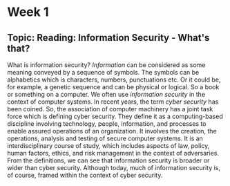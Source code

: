 # Week 1
##  Topic: Reading: Information Security - What's that?
What is information security? 
*Information* can be considered as some meaning conveyed by a sequence of symbols. The symbols can be alphabetics which is characters, numbers, punctuations etc. Or it could be, for example, a genetic sequence and can be physical or logical. So a book or something on a computer. 
We often use *information security* in the context of computer systems. In recent years, the term *cyber security* has been coined. So, the association of computer machinery has a joint task force which is defining cyber security. They define it as a computing-based discipline involving technology, people, information, and processes to enable assured operations of an organization. It involves the creation, the operations, analysis and testing of secure computer systems. It is an interdisciplinary course of study, which includes aspects of law, policy, human factors, ethics, and risk management in the context of adversaries. From the definitions, we can see that information security is broader or wider than cyber security. Although today, much of information security is, of course, framed within the context of cyber security. 
